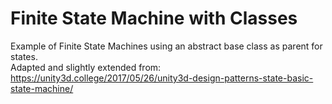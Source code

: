 # Finite State Machine with Classes  
Example of Finite State Machines using an abstract base class as parent for states.  
Adapted and slightly extended from:  
https://unity3d.college/2017/05/26/unity3d-design-patterns-state-basic-state-machine/
